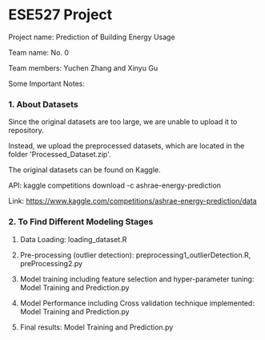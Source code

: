 # ESE527 Project

Project name: Prediction of Building Energy Usage

Team name: No. 0

Team members: Yuchen Zhang and Xinyu Gu

Some Important Notes:

### 1. About Datasets

Since the original datasets are too large, we are unable to upload it to repository. 

Instead, we upload the preprocessed datasets, which are located in the folder 'Processed_Dataset.zip'.

The original datasets can be found on Kaggle.

API: kaggle competitions download -c ashrae-energy-prediction

Link: https://www.kaggle.com/competitions/ashrae-energy-prediction/data

### 2. To Find Different Modeling Stages

1. Data Loading: loading_dataset.R

2. Pre-processing (outlier detection): preprocessing1_outlierDetection.R, preProcessing2.py

3. Model training including feature selection and hyper-parameter tuning: Model Training and Prediction.py

4. Model Performance including Cross validation technique implemented: Model Training and Prediction.py

5. Final results: Model Training and Prediction.py

